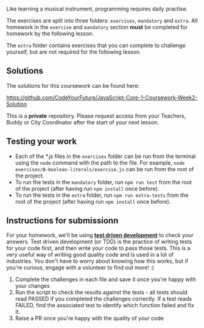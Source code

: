 Like learning a musical instrument, programming requires daily practise.

The exercises are split into three folders: `exercises`, `mandatory` and `extra`. All homework in the `exercise` and `mandatory` section **must** be completed for homework by the following lesson. 

The `extra` folder contains exercises that you can complete to challenge yourself, but are not required for the following lesson.

## Solutions

The solutions for this coursework can be found here:

https://github.com/CodeYourFuture/JavaScript-Core-1-Coursework-Week2-Solution

This is a **private** repository. Please request access from your Teachers, Buddy or City Coordinator after the start of your next lesson.

## Testing your work

- Each of the *.js files in the `exercises` folder can be run from the terminal using the `node` command with the path to the file. For example, `node exercises/B-boolean-literals/exercise.js` can be run from the root of the project.
- To run the tests in the `mandatory` folder, run `npm run test` from the root of the project (after having run `npm install` once before).
- To run the tests in the `extra` folder, run `npm run extra-tests` from the root of the project (after having run `npm install` once before).

## Instructions for submissionn

For your homework, we'll be using [**test driven development**](https://medium.com/@adityaalifnugraha/test-driven-development-tdd-in-a-nutshell-b9e05dfe8adb) to check your answers. Test driven development (or TDD) is the practice of writing tests for your code first, and then write your code to pass those tests. This is a very useful way of writing good quality code and is used in a lot of industries. You don't have to worry about knowing how this works, but if you're curious, engage with a volunteer to find out more! :)

1. Complete the challenges in each file and save it once you're happy with your changes
2. Run the script to check the results against the tests - all tests should read PASSED if you completed the challenges correctly. If a test reads FAILED, find the associated test to identify which function failed and fix it.
3. Raise a PR once you're happy with the quality of your code
